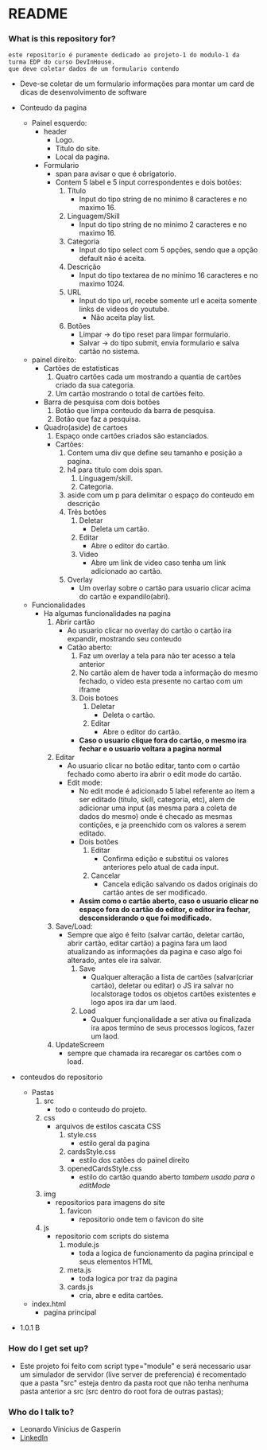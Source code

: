# README #

### What is this repository for? ###
	este repositorio é puramente dedicado ao projeto-1 do modulo-1 da turma EDP do curso DevInHouse.
	que deve coletar dados de um formulario contendo

* Deve-se coletar de um formulario informações para montar um card de dicas de desenvolvimento de software

* Conteudo da pagina
	* Painel esquerdo:
		* header
			* Logo.
			* Titulo do site.
			* Local da pagina.
		* Formulario
			* span para avisar o que é obrigatorio.
			+ Contem 5 label e 5 input correspondentes e dois botões:
				1. Título
					* Input do tipo string de no minimo 8 caracteres e no maximo 16.
				2. Linguagem/Skill
					* Input do tipo string de no minimo 2 caracteres e no maximo 16.
				3. Categoria
					* Input do tipo select com 5 opções, sendo que a opção default não é aceita.
				4. Descrição
					* Input do tipo textarea de no minimo 16 caracteres e no maximo 1024.
				5. URL
					* Input do tipo url, recebe somente url e aceita somente links de videos do youtube.
						* Não aceita play list.
				6. Botões
					* Limpar -> do tipo reset para limpar formulario.
					* Salvar -> do tipo submit, envia formulario e salva cartão no sistema.
	* painel direito:
		* Cartões de estatisticas
			1. Quatro cartões cada um mostrando a quantia de cartões criado da sua categoria.
			2. Um cartão mostrando o total de cartões feito.
		* Barra de pesquisa com dois botões
			1. Botão que limpa conteudo da barra de pesquisa.
			2. Botão que faz a pesquisa.
		* Quadro(aside) de cartoes
			1. Espaço onde cartões criados são estanciados.
			- Cartões:
				1. Contem uma div que define seu tamanho e posição a pagina.
				2. h4 para titulo com dois span.
					1. Linguagem/skill.
					2. Categoria.
				3. aside com um p para delimitar o espaço do conteudo em descrição
				4. Três botões
					1. Deletar
						* Deleta um cartão.
					2. Editar
						* Abre o editor do cartão.
					3. Video
						* Abre um link de video caso tenha um link adicionado ao cartão.
				5. Overlay
					* Um overlay sobre o cartão para usuario clicar acima do cartão e expandilo(abri).
	* Funcionalidades
		* Ha algumas funcionalidades na pagina
			1. Abrir cartão
				* Ao usuario clicar no overlay do cartão o cartão ira expandir, mostrando seu conteudo
				* Catão aberto:
					1. Faz um overlay a tela para não ter acesso a tela anterior
					2. No cartão alem de haver toda a informação do mesmo fechado, o video esta presente no cartao com um iframe
					3. Dois botoes
						1. Deletar
							* Deleta o cartão.
						2. Editar
							* Abre o editor do cartão.
					* __Caso o usuario clique fora do cartão, o mesmo ira fechar e o usuario voltara a pagina normal__
			2. Editar
				* Ao usuario clicar no botão editar, tanto com o cartão fechado como aberto ira abrir o edit mode do cartão.
				* Edit mode:
					* No edit mode é adicionado 5 label referente ao item a ser editado (titulo, skill, categoria, etc),
					  alem de adicionar uma input (as mesma para a coleta de dados do mesmo) onde é checado as mesmas contições,
					  e ja preenchido com os valores a serem editado.
					 * Dois botões
					 	1. Editar
					 		* Confirma edição e substitui os valores anteriores pelo atual de cada input.
					 	2. Cancelar
					 		* Cancela edição salvando os dados originais do cartão antes de ser modificado.
					* __Assim como o cartão aberto, caso o usuario clicar no espaço fora do cartão do editor, o editor ira fechar,
					    desconsiderando o que foi modificado.__
			3. Save/Load:
				* Sempre que algo é feito (salvar cartão, deletar cartão, abrir cartão, editar cartão) a pagina fara um laod atualizando
				  as informações da pagina e caso algo foi alterado, antes ele ira salvar.
					1. Save
						* Qualquer alteração a lista de cartões (salvar(criar cartão), deletar ou editar)
						  o JS ira salvar no localstorage todos os objetos cartões existentes e logo apos
						  ira dar um laod.
					2. Load
						* Qualquer funçionalidade a ser ativa ou finalizada ira apos termino de seus processos logicos, fazer um laod.
			4. UpdateScreem
				* sempre que chamada ira recaregar os cartões com o load.

* conteudos do repositorio
	- Pastas
		1. src
			* todo o conteudo do projeto.
		2. css
			* arquivos de estilos cascata CSS
				1. style.css
					* estilo geral da pagina
				2. cardsStyle.css
					* estilo dos catões do painel direito
				3. openedCardsStyle.css
					* estilo do cartão quando aberto *tambem usado para o editMode*
		3. img
			* repositorios para imagens do site
				1. favicon
					* repositorio onde tem o favicon do site
		4. js
			* repositorio com scripts do sistema
				1. module.js
					* toda a logica de funcionamento da pagina principal e seus elementos HTML
				2. meta.js
					* toda logica por traz da pagina
				3. cards.js
					* cria, abre e edita cartões.
	- index.html
		* pagina principal

* 1.0.1 B

### How do I get set up? ###

* Este projeto foi feito com script type="module" e será necessario usar um simulador de servidor (live server de preferencia)
é recomentado que a pasta "src" esteja dentro da pasta root que não tenha nenhuma pasta anterior a src (src dentro do root fora de outras pastas);

### Who do I talk to? ###

* Leonardo Vinicius de Gasperin
* [LinkedIn](https://www.linkedin.com/in/leonardo-gasperin-205ab8240/)
